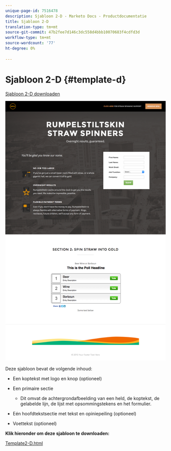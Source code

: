 ```yaml
---
unique-page-id: 7516478
description: Sjabloon 2-D - Marketo Docs - Productdocumentatie
title: Sjabloon 2-D
translation-type: tm+mt
source-git-commit: 47b2fee7d146c3dc558d4bbb10070683f4cdfd3d
workflow-type: tm+mt
source-wordcount: '77'
ht-degree: 0%

---
```



# Sjabloon 2-D {#template-d}

[Sjabloon 2-D downloaden](http://docs.marketo.com/download/attachments/7516478/template2-d.html?version=1&amp;modificationdate=1433229358000&amp;api=v2)

![](assets/image2015-6-4-9-3a38-3a47.png)

Deze sjabloon bevat de volgende inhoud:

* Een koptekst met logo en knop (optioneel)
* Een primaire sectie

   * Dit omvat de achtergrondafbeelding van een held, de koptekst, de gelabelde lijn, de lijst met opsommingstekens en het formulier.

* Eén hoofdtekstsectie met tekst en opiniepeiling (optioneel)
* Voettekst (optioneel)

**Klik hieronder om deze sjabloon te downloaden:**

[Template2-D.html](http://docs.marketo.com/download/attachments/7516478/template2-d.html?version=1&amp;modificationdate=1433229358000&amp;api=v2)
